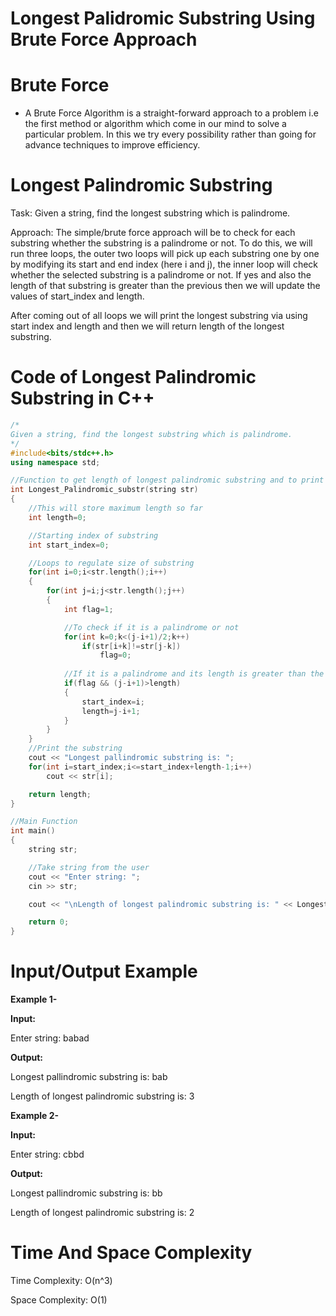 # Longest Palidromic Substring Using Brute Force Approach
# Brute Force
- A Brute Force Algorithm is a straight-forward approach to a problem i.e the first method or algorithm which come in our mind to solve a particular problem. In this we try every possibility rather than going for advance techniques to improve efficiency.
# Longest Palindromic Substring
Task: Given a string, find the longest substring which is palindrome.

Approach: The simple/brute force approach will be to check for each substring whether the substring is a palindrome or not. To do this, we will run three loops, the outer two loops will pick up each substring one by one by modifying its start and end index (here i and j), the inner loop will check whether the selected substring is a palindrome or not. If yes and also the length of that substring is greater than the previous then we will update the values of start_index and length.

After coming out of all loops we will print the longest substring via using start index and length and then we will return length of the longest substring.

# Code of Longest Palindromic Substring in C++
```cpp
/*
Given a string, find the longest substring which is palindrome.
*/
#include<bits/stdc++.h>
using namespace std;

//Function to get length of longest palindromic substring and to print that substring
int Longest_Palindromic_substr(string str)
{
    //This will store maximum length so far
    int length=0;

    //Starting index of substring
    int start_index=0;

    //Loops to regulate size of substring
    for(int i=0;i<str.length();i++)
    {
        for(int j=i;j<str.length();j++)
        {
            int flag=1;

            //To check if it is a palindrome or not
            for(int k=0;k<(j-i+1)/2;k++)
                if(str[i+k]!=str[j-k])
                    flag=0;
            
            //If it is a palindrome and its length is greater than the current length then update the values
            if(flag && (j-i+1)>length)
            {
                start_index=i;
                length=j-i+1;
            }
        }
    }
    //Print the substring
    cout << "Longest pallindromic substring is: ";
    for(int i=start_index;i<=start_index+length-1;i++)
        cout << str[i];

    return length;
}

//Main Function
int main()
{
    string str;

    //Take string from the user
    cout << "Enter string: ";
    cin >> str;

    cout << "\nLength of longest palindromic substring is: " << Longest_Palindromic(str);

    return 0;
}
```
# Input/Output Example
<b>Example 1-</b>

<b>Input:</b>

Enter string: babad

<b>Output:</b>

Longest pallindromic substring is: bab
    
Length of longest palindromic substring is: 3

<b>Example 2-</b>

<b>Input:</b> 

Enter string: cbbd

<b>Output:</b>

Longest pallindromic substring is: bb

Length of longest palindromic substring is: 2

# Time And Space Complexity
Time Complexity: O(n^3)

Space Complexity: O(1)
